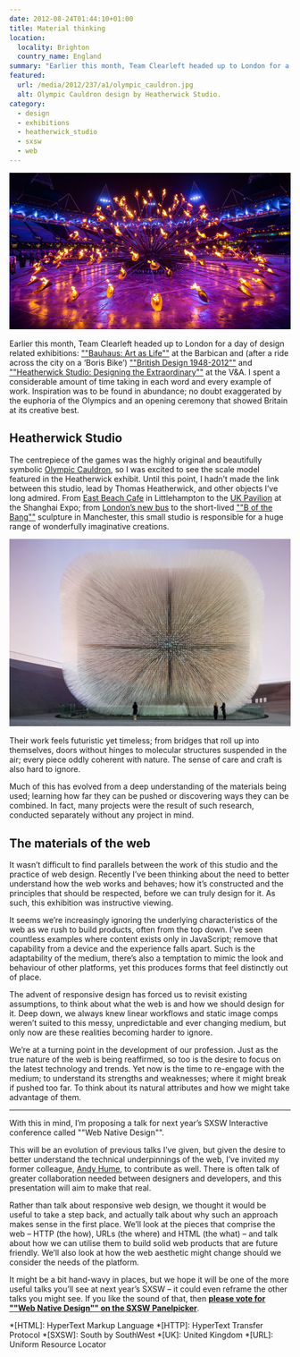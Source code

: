 ```yaml
---
date: 2012-08-24T01:44:10+01:00
title: Material thinking
location:
  locality: Brighton
  country_name: England
summary: "Earlier this month, Team Clearleft headed up to London for a day of design related exhibitions: Bauhaus: Art as Life at the Barbican and (after a ride across the city on a ‘Boris Bike’) British Design 1948-2012 and Heatherwick Studio: Designing the Extraordinary at the V&A."
featured:
  url: /media/2012/237/a1/olympic_cauldron.jpg
  alt: Olympic Cauldron design by Heatherwick Studio.
category:
  - design
  - exhibitions
  - heatherwick_studio
  - sxsw
  - web
---
```


![Olympic Cauldron lit up in the Olympic Stadium.](/media/2012/237/a1/olympic_cauldron.jpg "Olympic Cauldron design by Heatherwick Studio.")

Earlier this month, Team Clearleft headed up to London for a day of design related exhibitions: [""Bauhaus: Art as Life""][1] at the Barbican and (after a ride across the city on a ‘Boris Bike’) [""British Design 1948-2012""][2] and [""Heatherwick Studio: Designing the Extraordinary""][3] at the V&A. I spent a considerable amount of time taking in each word and every example of work. Inspiration was to be found in abundance; no doubt exaggerated by the euphoria of the Olympics and an opening ceremony that showed Britain at its creative best.

## Heatherwick Studio

The centrepiece of the games was the highly original and beautifully symbolic [Olympic Cauldron][4], so I was excited to see the scale model featured in the Heatherwick exhibit. Until this point, I hadn’t made the link between this studio, lead by Thomas Heatherwick, and other objects I’ve long admired. From [East Beach Cafe][5] in Littlehampton to the [UK Pavilion][6] at the Shanghai Expo; from [London’s new bus][7] to the short-lived [""B of the Bang""][8] sculpture in Manchester, this small studio is responsible for a huge range of wonderfully imaginative creations.

![The UK ‘Seed Cathedral’ Pavilion for the Shanghai Expo held in 2010.](/media/2012/237/a1/seed_cathedral.jpg "The UK ‘Seed Cathedral’ Pavilion for the Shanghai Expo held in 2010.")

Their work feels futuristic yet timeless; from bridges that roll up into themselves, doors without hinges to molecular structures suspended in the air; every piece oddly coherent with nature. The sense of care and craft is also hard to ignore.

Much of this has evolved from a deep understanding of the materials being used; learning how far they can be pushed or discovering ways they can be combined. In fact, many projects were the result of such research, conducted separately without any project in mind.

## The materials of the web

It wasn’t difficult to find parallels between the work of this studio and the practice of web design. Recently I’ve been thinking about the need to better understand how the web works and behaves; how it’s constructed and the principles that should be respected, before we can truly design for it. As such, this exhibition was instructive viewing.

It seems we’re increasingly ignoring the underlying characteristics of the web as we rush to build products, often from the top down. I’ve seen countless examples where content exists only in JavaScript; remove that capability from a device and the experience falls apart. Such is the adaptability of the medium, there’s also a temptation to mimic the look and behaviour of other platforms, yet this produces forms that feel distinctly out of place.

The advent of responsive design has forced us to revisit existing assumptions, to think about what the web is and how we should design for it. Deep down, we always knew linear workflows and static image comps weren’t suited to this messy, unpredictable and ever changing medium, but only now are these realities becoming harder to ignore.

We’re at a turning point in the development of our profession. Just as the true nature of the web is being reaffirmed, so too is the desire to focus on the latest technology and trends. Yet now is the time to re-engage with the medium; to understand its strengths and weaknesses; where it might break if pushed too far. To think about its natural attributes and how we might take advantage of them.

---

With this in mind, I’m proposing a talk for next year’s SXSW Interactive conference called ""Web Native Design"".

This will be an evolution of previous talks I’ve given, but given the desire to better understand the technical underpinnings of the web, I’ve invited my former colleague, [Andy Hume][9], to contribute as well. There is often talk of greater collaboration needed between designers and developers, and this presentation will aim to make that real.

Rather than talk about responsive web design, we thought it would be useful to take a step back, and actually talk about why such an approach makes sense in the first place. We’ll look at the pieces that comprise the web – HTTP (the how), URLs (the where) and HTML (the what) – and talk about how we can utilise them to build solid web products that are future friendly. We’ll also look at how the web aesthetic might change should we consider the needs of the platform.

It might be a bit hand-wavy in places, but we hope it will be one of the more useful talks you’ll see at next year’s SXSW – it could even reframe the other talks you might see. If you like the sound of that, then **[please vote for ""Web Native Design"" on the SXSW Panelpicker][10]**.

[1]: http://www.barbican.org.uk/artgallery/event-detail.asp?ID=12409
[2]: http://www.vam.ac.uk/content/exhibitions/exhibition-british-design/
[3]: http://www.vam.ac.uk/content/exhibitions/heatherwick-studio/
[4]: http://www.heatherwick.com/olympic-cauldron/
[5]: http://www.heatherwick.com/east-beach-cafe/
[6]: http://www.heatherwick.com/uk-pavilion/
[7]: http://www.heatherwick.com/london-bus/
[8]: https://en.wikipedia.org/wiki/B_of_the_Bang
[9]: http://andyhume.net
[10]: http://panelpicker.sxsw.com/vote/197

*[HTML]: HyperText Markup Language
*[HTTP]: HyperText Transfer Protocol
*[SXSW]: South by SouthWest
*[UK]: United Kingdom
*[URL]: Uniform Resource Locator
